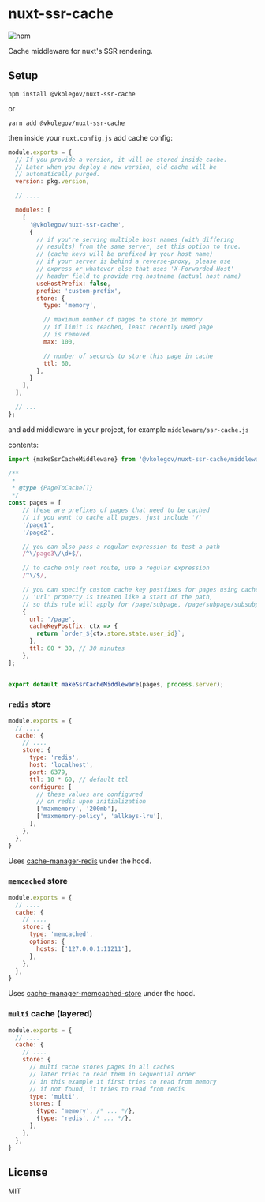 # nuxt-ssr-cache

![npm](https://img.shields.io/npm/v/%40vkolegov%2Fnuxt-ssr-cache)

Cache middleware for nuxt's SSR rendering.

## Setup

```npm install @vkolegov/nuxt-ssr-cache```

or

```yarn add @vkolegov/nuxt-ssr-cache```

then inside your `nuxt.config.js` add cache config:

```javascript
module.exports = {
  // If you provide a version, it will be stored inside cache.
  // Later when you deploy a new version, old cache will be
  // automatically purged.
  version: pkg.version,

  // ....

  modules: [
    [
      '@vkolegov/nuxt-ssr-cache',
      {
        // if you're serving multiple host names (with differing
        // results) from the same server, set this option to true.
        // (cache keys will be prefixed by your host name)
        // if your server is behind a reverse-proxy, please use
        // express or whatever else that uses 'X-Forwarded-Host'
        // header field to provide req.hostname (actual host name)
        useHostPrefix: false,
        prefix: 'custom-prefix',
        store: {
          type: 'memory',

          // maximum number of pages to store in memory
          // if limit is reached, least recently used page
          // is removed.
          max: 100,

          // number of seconds to store this page in cache
          ttl: 60,
        },
      }
    ],
  ],

  // ...
};
```

and add middleware in your project, for example `middleware/ssr-cache.js`

contents:
```javascript
import {makeSsrCacheMiddleware} from '@vkolegov/nuxt-ssr-cache/middleware';

/**
 *
 * @type {PageToCache[]}
 */
const pages = [
    // these are prefixes of pages that need to be cached
    // if you want to cache all pages, just include '/'
    '/page1',
    '/page2',

    // you can also pass a regular expression to test a path
    /^\/page3\/\d+$/,

    // to cache only root route, use a regular expression
    /^\/$/,

    // you can specify custom cache key postfixes for pages using cacheKeyPostfix callback
    // 'url' property is treated like a start of the path, 
    // so this rule will apply for /page/subpage, /page/subpage/subsubpage, etc
    {
      url: '/page',
      cacheKeyPostfix: ctx => {
        return `order_${ctx.store.state.user_id}`;
      },
      ttl: 60 * 30, // 30 minutes
    },
];


export default makeSsrCacheMiddleware(pages, process.server);

```

### `redis` store

```javascript
module.exports = {
  // ....
  cache: {
    // ....
    store: {
      type: 'redis',
      host: 'localhost',
      port: 6379,
      ttl: 10 * 60, // default ttl
      configure: [
        // these values are configured
        // on redis upon initialization
        ['maxmemory', '200mb'],
        ['maxmemory-policy', 'allkeys-lru'],
      ],
    },
  },
}
```

Uses [cache-manager-redis](https://www.npmjs.com/package/cache-manager-redis) under the hood.

### `memcached` store

```javascript
module.exports = {
  // ....
  cache: {
    // ....
    store: {
      type: 'memcached',
      options: {
        hosts: ['127.0.0.1:11211'],
      },
    },
  },
}
```

Uses [cache-manager-memcached-store](https://www.npmjs.com/package/cache-manager-memcached-store) under the hood.

### `multi` cache (layered)

```javascript
module.exports = {
  // ....
  cache: {
    // ....
    store: {
      // multi cache stores pages in all caches
      // later tries to read them in sequential order
      // in this example it first tries to read from memory
      // if not found, it tries to read from redis
      type: 'multi',
      stores: [
        {type: 'memory', /* ... */},
        {type: 'redis', /* ... */},
      ],
    },
  },
}
```

## License

MIT
